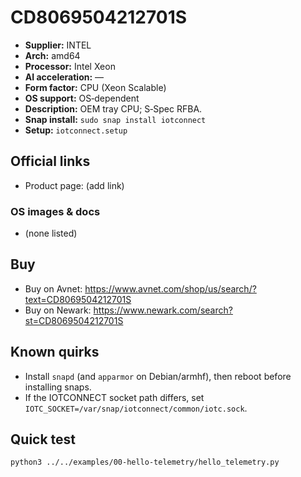 # CD8069504212701S

- **Supplier:** INTEL
- **Arch:** amd64
- **Processor:** Intel Xeon
- **AI acceleration:** —
- **Form factor:** CPU (Xeon Scalable)
- **OS support:** OS‑dependent
- **Description:** OEM tray CPU; S‑Spec RFBA.
- **Snap install:** `sudo snap install iotconnect`
- **Setup:** `iotconnect.setup`

## Official links
- Product page: (add link)

### OS images & docs
- (none listed)

## Buy
- Buy on Avnet: https://www.avnet.com/shop/us/search/?text=CD8069504212701S
- Buy on Newark: https://www.newark.com/search?st=CD8069504212701S

## Known quirks
- Install `snapd` (and `apparmor` on Debian/armhf), then reboot before installing snaps.
- If the IOTCONNECT socket path differs, set `IOTC_SOCKET=/var/snap/iotconnect/common/iotc.sock`.

## Quick test
```bash
python3 ../../examples/00-hello-telemetry/hello_telemetry.py
```
